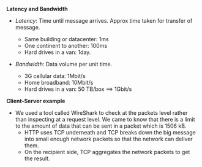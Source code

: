 **Latency and Bandwidth**
* *Latency*: Time until message arrives. Approx time taken for transfer of message.
    * Same building or datacenter: 1ms
    * One continent to another: 100ms
    * Hard drives in a van: 1day.

* *Bandwidth*: Data volume per unit time.
    * 3G cellular data: 1Mbit/s
    * Home broadband: 10Mbit/s
    * Hard drives in a van: 50 TB/box ==> 1Gbit/s

**Client-Server example**
* We used a tool called WireShark to check at the packets level rather than inspecting at a request level. We came to know that there is a limit to the amount of data that can be sent in a packet which is 1506 kB. 
    * HTTP uses TCP underneath and TCP breaks down the big message into small enough network packets so that the network can deliver them.
    * On the recipient side, TCP aggregates the network packets to get the result.